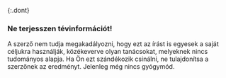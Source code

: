{:.dont} 
 ###  Ne terjesszen tévinformációt!

 A szerző nem tudja megakadályozni, hogy ezt az írást is egyesek a saját céljukra használják, közékeverve olyan tanácsokat, melyeknek nincs tudományos alapja. Ha Ön ezt szándékozik csinálni, ne tulajdonítsa a szerzőnek az eredményt. Jelenleg még nincs gyógymód. 
